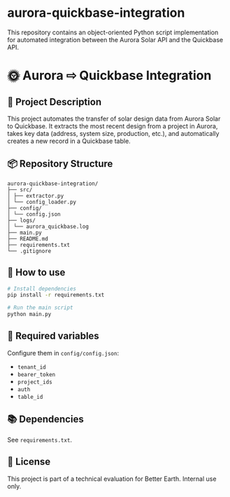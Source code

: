 # aurora-quickbase-integration
This repository contains an object-oriented Python script implementation for automated integration between the Aurora Solar API and the Quickbase API.

# 🌞 Aurora ⇨ Quickbase Integration

## 📘 Project Description
This project automates the transfer of solar design data from Aurora Solar to Quickbase.
It extracts the most recent design from a project in Aurora, takes key data (address, system size, production, etc.),
and automatically creates a new record in a Quickbase table.

## 📦 Repository Structure
```
aurora-quickbase-integration/
├── src/
│ ├── extractor.py
│ └── config_loader.py
├── config/
│ └── config.json
├── logs/
│ └── aurora_quickbase.log
├── main.py
├── README.md
├── requirements.txt
└── .gitignore
```

## 🚀 How to use
```bash
# Install dependencies
pip install -r requirements.txt

# Run the main script
python main.py
```

## 🔑 Required variables
Configure them in `config/config.json`:
- `tenant_id`
- `bearer_token`
- `project_ids`
- `auth`
- `table_id`

## 📚 Dependencies
See `requirements.txt`.

## 📄 License
This project is part of a technical evaluation for Better Earth. Internal use only.
